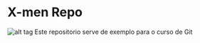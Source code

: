 # X-men Repo

![alt tag](C:\Users\fabio.costa\Documents\XmenRepo\Uncanny.png) 
Este repositorio serve de exemplo para o curso de Git